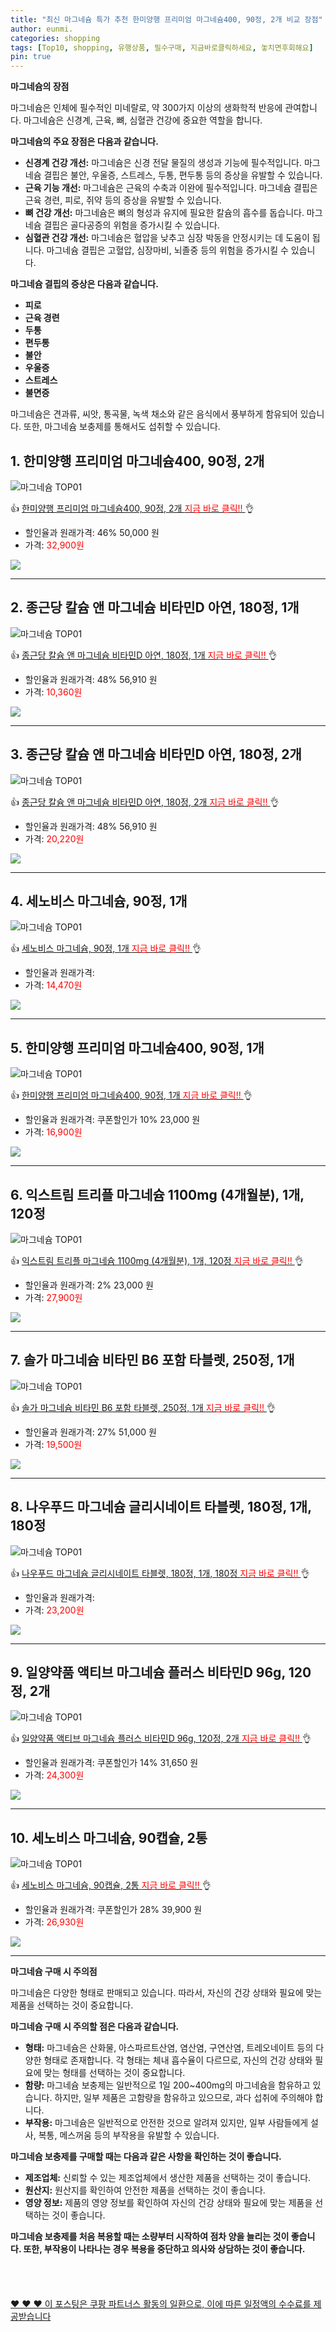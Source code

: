 ```yaml
---
title: "최신 마그네슘 특가 추천 한미양행 프리미엄 마그네슘400, 90정, 2개 비교 장점"
author: eunmi.
categories: shopping
tags: [Top10, shopping, 유행상품, 필수구매, 지금바로클릭하세요, 놓치면후회해요]
pin: true
---
```

**마그네슘의 장점**

마그네슘은 인체에 필수적인 미네랄로, 약 300가지 이상의 생화학적 반응에 관여합니다. 마그네슘은 신경계, 근육, 뼈, 심혈관 건강에 중요한 역할을 합니다.

**마그네슘의 주요 장점은 다음과 같습니다.**

* **신경계 건강 개선:** 마그네슘은 신경 전달 물질의 생성과 기능에 필수적입니다. 마그네슘 결핍은 불안, 우울증, 스트레스, 두통, 편두통 등의 증상을 유발할 수 있습니다.
* **근육 기능 개선:** 마그네슘은 근육의 수축과 이완에 필수적입니다. 마그네슘 결핍은 근육 경련, 피로, 쥐약 등의 증상을 유발할 수 있습니다.
* **뼈 건강 개선:** 마그네슘은 뼈의 형성과 유지에 필요한 칼슘의 흡수를 돕습니다. 마그네슘 결핍은 골다공증의 위험을 증가시킬 수 있습니다.
* **심혈관 건강 개선:** 마그네슘은 혈압을 낮추고 심장 박동을 안정시키는 데 도움이 됩니다. 마그네슘 결핍은 고혈압, 심장마비, 뇌졸중 등의 위험을 증가시킬 수 있습니다.

**마그네슘 결핍의 증상은 다음과 같습니다.**

* **피로**
* **근육 경련**
* **두통**
* **편두통**
* **불안**
* **우울증**
* **스트레스**
* **불면증**

마그네슘은 견과류, 씨앗, 통곡물, 녹색 채소와 같은 음식에서 풍부하게 함유되어 있습니다. 또한, 마그네슘 보충제를 통해서도 섭취할 수 있습니다.

   

## 1. 한미양행 프리미엄 마그네슘400, 90정, 2개

![마그네슘 TOP01](https://thumbnail9.coupangcdn.com/thumbnails/remote/230x230ex/image/vendor_inventory/efc4/c1084331f2a9593d286aa8833df608e5ae0b520b717b88a457a73a960c82.png)


👍 [한미양행 프리미엄 마그네슘400, 90정, 2개 <font color=red> 지금 바로 클릭!! </font> ](https://link.coupang.com/re/AFFSDP?lptag=AF3617701&subid=GithubCoopas&pageKey=6479376111&traceid=V0-153&itemId=14176480397&vendorItemId=84999045641) 👌 


- 할인율과 원래가격: 46%  50,000   원
- 가격: <span style='color:red'>32,900원</span>

[![](/discount_price.png)](https://link.coupang.com/re/AFFSDP?lptag=AF3617701&subid=GithubCoopas&pageKey=6479376111&traceid=V0-153&itemId=14176480397&vendorItemId=84999045641)

---


   

## 2. 종근당 칼슘 앤 마그네슘 비타민D 아연, 180정, 1개

![마그네슘 TOP01](https://thumbnail7.coupangcdn.com/thumbnails/remote/230x230ex/image/retail/images/8404000613681030-5ceb5be3-e79d-4ddf-b0b1-4c4c5822935c.jpg)


👍 [종근당 칼슘 앤 마그네슘 비타민D 아연, 180정, 1개 <font color=red> 지금 바로 클릭!! </font> ](https://link.coupang.com/re/AFFSDP?lptag=AF3617701&subid=GithubCoopas&pageKey=5545887952&traceid=V0-153&itemId=225933282&vendorItemId=3549112936) 👌 


- 할인율과 원래가격: 48%  56,910   원
- 가격: <span style='color:red'>10,360원</span>

[![](/discount_price.png)](https://link.coupang.com/re/AFFSDP?lptag=AF3617701&subid=GithubCoopas&pageKey=5545887952&traceid=V0-153&itemId=225933282&vendorItemId=3549112936)

---


   

## 3. 종근당 칼슘 앤 마그네슘 비타민D 아연, 180정, 2개

![마그네슘 TOP01](https://thumbnail9.coupangcdn.com/thumbnails/remote/230x230ex/image/retail/images/4282807662609435-30793153-3aef-4550-8e3f-23444adf27d4.jpg)


👍 [종근당 칼슘 앤 마그네슘 비타민D 아연, 180정, 2개 <font color=red> 지금 바로 클릭!! </font> ](https://link.coupang.com/re/AFFSDP?lptag=AF3617701&subid=GithubCoopas&pageKey=5545887952&traceid=V0-153&itemId=537226687&vendorItemId=4402720917) 👌 


- 할인율과 원래가격: 48%  56,910   원
- 가격: <span style='color:red'>20,220원</span>

[![](/discount_price.png)](https://link.coupang.com/re/AFFSDP?lptag=AF3617701&subid=GithubCoopas&pageKey=5545887952&traceid=V0-153&itemId=537226687&vendorItemId=4402720917)

---


   

## 4. 세노비스 마그네슘, 90정, 1개

![마그네슘 TOP01](https://thumbnail8.coupangcdn.com/thumbnails/remote/230x230ex/image/retail/images/1860836383837329-7256f8d5-7c87-492e-ab0d-f301a39d6e2d.jpg)


👍 [세노비스 마그네슘, 90정, 1개 <font color=red> 지금 바로 클릭!! </font> ](https://link.coupang.com/re/AFFSDP?lptag=AF3617701&subid=GithubCoopas&pageKey=7266025304&traceid=V0-153&itemId=14888010890&vendorItemId=3350139303) 👌 


- 할인율과 원래가격: 
- 가격: <span style='color:red'>14,470원</span>

[![](/discount_price.png)](https://link.coupang.com/re/AFFSDP?lptag=AF3617701&subid=GithubCoopas&pageKey=7266025304&traceid=V0-153&itemId=14888010890&vendorItemId=3350139303)

---


   

## 5. 한미양행 프리미엄 마그네슘400, 90정, 1개

![마그네슘 TOP01](https://thumbnail6.coupangcdn.com/thumbnails/remote/230x230ex/image/vendor_inventory/d0d7/2e9bdc283fdbcf6b209c1791a974bda8968f01dfbc007e8492c1af0e3953.png)


👍 [한미양행 프리미엄 마그네슘400, 90정, 1개 <font color=red> 지금 바로 클릭!! </font> ](https://link.coupang.com/re/AFFSDP?lptag=AF3617701&subid=GithubCoopas&pageKey=6479376111&traceid=V0-153&itemId=16065587609&vendorItemId=84281276203) 👌 


- 할인율과 원래가격: 쿠폰할인가 10%  23,000   원
- 가격: <span style='color:red'>16,900원</span>

[![](/discount_price.png)](https://link.coupang.com/re/AFFSDP?lptag=AF3617701&subid=GithubCoopas&pageKey=6479376111&traceid=V0-153&itemId=16065587609&vendorItemId=84281276203)

---


   

## 6. 익스트림 트리플 마그네슘 1100mg (4개월분), 1개, 120정

![마그네슘 TOP01](https://thumbnail8.coupangcdn.com/thumbnails/remote/230x230ex/image/vendor_inventory/246b/7643929faaa845da16379a7cdf6723a0c7c7aa0e89755cd232f4c21de774.jpg)


👍 [익스트림 트리플 마그네슘 1100mg (4개월분), 1개, 120정 <font color=red> 지금 바로 클릭!! </font> ](https://link.coupang.com/re/AFFSDP?lptag=AF3617701&subid=GithubCoopas&pageKey=7592035191&traceid=V0-153&itemId=20064317650&vendorItemId=87154921142) 👌 


- 할인율과 원래가격: 2%  23,000   원
- 가격: <span style='color:red'>27,900원</span>

[![](/discount_price.png)](https://link.coupang.com/re/AFFSDP?lptag=AF3617701&subid=GithubCoopas&pageKey=7592035191&traceid=V0-153&itemId=20064317650&vendorItemId=87154921142)

---


   

## 7. 솔가 마그네슘 비타민 B6 포함 타블렛, 250정, 1개

![마그네슘 TOP01](https://thumbnail9.coupangcdn.com/thumbnails/remote/230x230ex/image/vendor_inventory/8d96/e3ee05e81c430c116d40491649d39e297b323f9a6824117dd2e05cfcd3b6.png)


👍 [솔가 마그네슘 비타민 B6 포함 타블렛, 250정, 1개 <font color=red> 지금 바로 클릭!! </font> ](https://link.coupang.com/re/AFFSDP?lptag=AF3617701&subid=GithubCoopas&pageKey=7107297603&traceid=V0-153&itemId=17762276506&vendorItemId=3267495041) 👌 


- 할인율과 원래가격: 27%  51,000   원
- 가격: <span style='color:red'>19,500원</span>

[![](/discount_price.png)](https://link.coupang.com/re/AFFSDP?lptag=AF3617701&subid=GithubCoopas&pageKey=7107297603&traceid=V0-153&itemId=17762276506&vendorItemId=3267495041)

---


   

## 8. 나우푸드 마그네슘 글리시네이트 타블렛, 180정, 1개, 180정

![마그네슘 TOP01](https://thumbnail9.coupangcdn.com/thumbnails/remote/230x230ex/image/vendor_inventory/cde9/7b2385ff2c327b11c71d4adf5ca6d124b4f6e65244a639170022f823cf6a.png)


👍 [나우푸드 마그네슘 글리시네이트 타블렛, 180정, 1개, 180정 <font color=red> 지금 바로 클릭!! </font> ](https://link.coupang.com/re/AFFSDP?lptag=AF3617701&subid=GithubCoopas&pageKey=1366689007&traceid=V0-153&itemId=2398832973&vendorItemId=70393847331) 👌 


- 할인율과 원래가격: 
- 가격: <span style='color:red'>23,200원</span>

[![](/discount_price.png)](https://link.coupang.com/re/AFFSDP?lptag=AF3617701&subid=GithubCoopas&pageKey=1366689007&traceid=V0-153&itemId=2398832973&vendorItemId=70393847331)

---


   

## 9. 일양약품 액티브 마그네슘 플러스 비타민D 96g, 120정, 2개

![마그네슘 TOP01](https://thumbnail8.coupangcdn.com/thumbnails/remote/230x230ex/image/retail/images/6c97cb14-2118-4066-9494-beb4f33723714386559337004509321.png)


👍 [일양약품 액티브 마그네슘 플러스 비타민D 96g, 120정, 2개 <font color=red> 지금 바로 클릭!! </font> ](https://link.coupang.com/re/AFFSDP?lptag=AF3617701&subid=GithubCoopas&pageKey=6143794587&traceid=V0-153&itemId=18729530279&vendorItemId=85862122287) 👌 


- 할인율과 원래가격: 쿠폰할인가 14%  31,650   원
- 가격: <span style='color:red'>24,300원</span>

[![](/discount_price.png)](https://link.coupang.com/re/AFFSDP?lptag=AF3617701&subid=GithubCoopas&pageKey=6143794587&traceid=V0-153&itemId=18729530279&vendorItemId=85862122287)

---


   

## 10. 세노비스 마그네슘, 90캡슐, 2통

![마그네슘 TOP01](https://thumbnail8.coupangcdn.com/thumbnails/remote/230x230ex/image/vendor_inventory/19e9/0afd6f2829a99dce3f7758decb41724834443b36327ccfa0abd27865edf4.JPG)


👍 [세노비스 마그네슘, 90캡슐, 2통 <font color=red> 지금 바로 클릭!! </font> ](https://link.coupang.com/re/AFFSDP?lptag=AF3617701&subid=GithubCoopas&pageKey=7266025304&traceid=V0-153&itemId=18146471240&vendorItemId=85296817119) 👌 


- 할인율과 원래가격: 쿠폰할인가 28%  39,900   원
- 가격: <span style='color:red'>26,930원</span>

[![](/discount_price.png)](https://link.coupang.com/re/AFFSDP?lptag=AF3617701&subid=GithubCoopas&pageKey=7266025304&traceid=V0-153&itemId=18146471240&vendorItemId=85296817119)

---
**마그네슘 구매 시 주의점**

마그네슘은 다양한 형태로 판매되고 있습니다. 따라서, 자신의 건강 상태와 필요에 맞는 제품을 선택하는 것이 중요합니다.

**마그네슘 구매 시 주의할 점은 다음과 같습니다.**

* **형태:** 마그네슘은 산화물, 아스파르트산염, 염산염, 구연산염, 트레오네이트 등의 다양한 형태로 존재합니다. 각 형태는 체내 흡수율이 다르므로, 자신의 건강 상태와 필요에 맞는 형태를 선택하는 것이 중요합니다.
* **함량:** 마그네슘 보충제는 일반적으로 1일 200~400mg의 마그네슘을 함유하고 있습니다. 하지만, 일부 제품은 고함량을 함유하고 있으므로, 과다 섭취에 주의해야 합니다.
* **부작용:** 마그네슘은 일반적으로 안전한 것으로 알려져 있지만, 일부 사람들에게 설사, 복통, 메스꺼움 등의 부작용을 유발할 수 있습니다.

**마그네슘 보충제를 구매할 때는 다음과 같은 사항을 확인하는 것이 좋습니다.**

* **제조업체:** 신뢰할 수 있는 제조업체에서 생산한 제품을 선택하는 것이 좋습니다.
* **원산지:** 원산지를 확인하여 안전한 제품을 선택하는 것이 좋습니다.
* **영양 정보:** 제품의 영양 정보를 확인하여 자신의 건강 상태와 필요에 맞는 제품을 선택하는 것이 좋습니다.

**마그네슘 보충제를 처음 복용할 때는 소량부터 시작하여 점차 양을 늘리는 것이 좋습니다. 또한, 부작용이 나타나는 경우 복용을 중단하고 의사와 상담하는 것이 좋습니다.**<br><br><br><br><br> [ ❤ ❤ ❤ 이 포스팅은 쿠팡 파트너스 활동의 일환으로, 이에 따른 일정액의 수수료를 제공받습니다](https://link.coupang.com/a/bcEFyh)